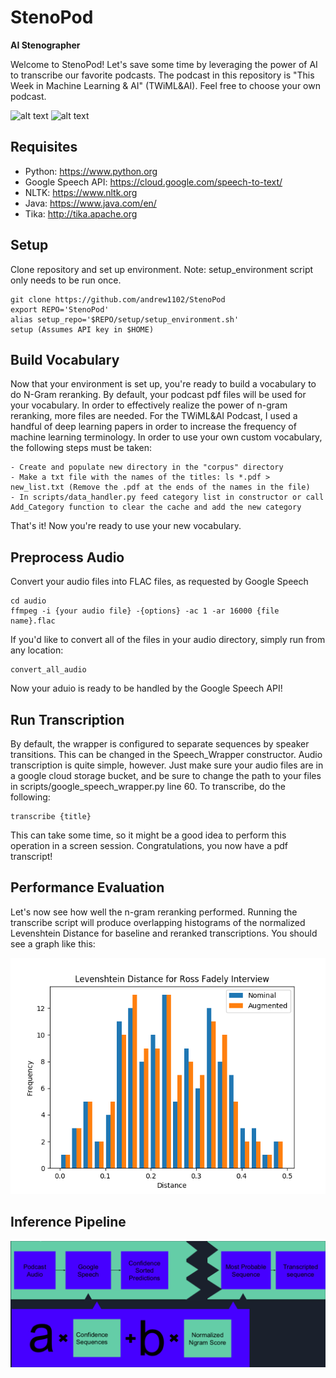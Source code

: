 # StenoPod
__AI Stenographer__ 

Welcome to StenoPod! Let's save some time by leveraging the power of AI to transcribe our favorite podcasts. The podcast in this repository is "This Week in Machine Learning & AI" (TWiML&AI). Feel free to choose your own podcast.

![alt text](https://ih1.redbubble.net/image.12551589.7724/sticker,375x360-bg,ffffff.u1.png)
![alt text](https://twimlai.com/files/2017/09/TWiML_banner_wide.png)

## Requisites
- Python: https://www.python.org
- Google Speech API: https://cloud.google.com/speech-to-text/
- NLTK: https://www.nltk.org
- Java: https://www.java.com/en/
- Tika: http://tika.apache.org

## Setup
Clone repository and set up environment. Note: setup_environment script only needs to be run once.
```
git clone https://github.com/andrew1102/StenoPod
export REPO='StenoPod'
alias setup_repo='$REPO/setup/setup_environment.sh'
setup (Assumes API key in $HOME)
```
## Build Vocabulary
Now that your environment is set up, you're ready to build a vocabulary to do N-Gram reranking.
By default, your podcast pdf files will be used for your vocabulary. In order to effectively realize the power of n-gram reranking, more files are needed. For the TWiML&AI Podcast, I used a handful of deep learning papers in order to increase the frequency of machine learning terminology. In order to use your own custom vocabulary, the following steps must be taken:
```
- Create and populate new directory in the "corpus" directory
- Make a txt file with the names of the titles: ls *.pdf > new_list.txt (Remove the .pdf at the ends of the names in the file)
- In scripts/data_handler.py feed category list in constructor or call Add_Category function to clear the cache and add the new category
```
That's it! Now you're ready to use your new vocabulary.
## Preprocess Audio
Convert your audio files into FLAC files, as requested by Google Speech
```
cd audio
ffmpeg -i {your audio file} -{options} -ac 1 -ar 16000 {file name}.flac
```
If you'd like to convert all of the files in your audio directory, simply run from any location:
```
convert_all_audio
```
Now your aduio is ready to be handled by the Google Speech API!

## Run Transcription
By default, the wrapper is configured to separate sequences by speaker transitions. This can be changed in the Speech_Wrapper constructor. Audio transcription is quite simple, however. Just make sure your audio files are in a google cloud storage bucket, and be sure to change the path to your files in scripts/google_speech_wrapper.py line 60. To transcribe, do the following:
```
transcribe {title}
```
This can take some time, so it might be a good idea to perform this operation in a screen session. Congratulations, you now have a pdf transcript!

## Performance Evaluation
Let's now see how well the n-gram reranking performed. Running the transcribe script will produce overlapping histograms of the normalized Levenshtein Distance for baseline and reranked transcriptions. You should see a graph like this:

![Alt text](plots/Ross_Fadely_dists.png?raw=true "Title")

## Inference Pipeline
![Alt text](plots/inference_pipeline.png?raw=true "Title")
